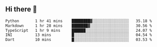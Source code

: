 ## Hi there 👋

<!--
**whirlun/whirlun** is a ✨ _special_ ✨ repository because its `README.md` (this file) appears on your GitHub profile.

Here are some ideas to get you started:

- 🔭 I’m currently working on ...
- 🌱 I’m currently learning ...
- 👯 I’m looking to collaborate on ...
- 🤔 I’m looking for help with ...
- 💬 Ask me about ...
- 📫 How to reach me: ...
- 😄 Pronouns: ...
- ⚡ Fun fact: ...
-->
<!--START_SECTION:waka-->

```txt
Python       1 hr 41 mins    ████████▓░░░░░░░░░░░░░░░░   35.18 %
Markdown     1 hr 28 mins    ███████▓░░░░░░░░░░░░░░░░░   30.56 %
TypeScript   1 hr 9 mins     ██████░░░░░░░░░░░░░░░░░░░   24.07 %
INI          13 mins         █░░░░░░░░░░░░░░░░░░░░░░░░   04.54 %
Dart         10 mins         █░░░░░░░░░░░░░░░░░░░░░░░░   03.53 %
```

<!--END_SECTION:waka-->
